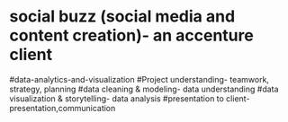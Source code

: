 # social buzz (social media and content creation)- an accenture client 
#data-analytics-and-visualization
#Project understanding- teamwork, strategy, planning 
#data cleaning & modeling- data understanding
#data visualization & storytelling- data analysis
#presentation to client- presentation,communication
